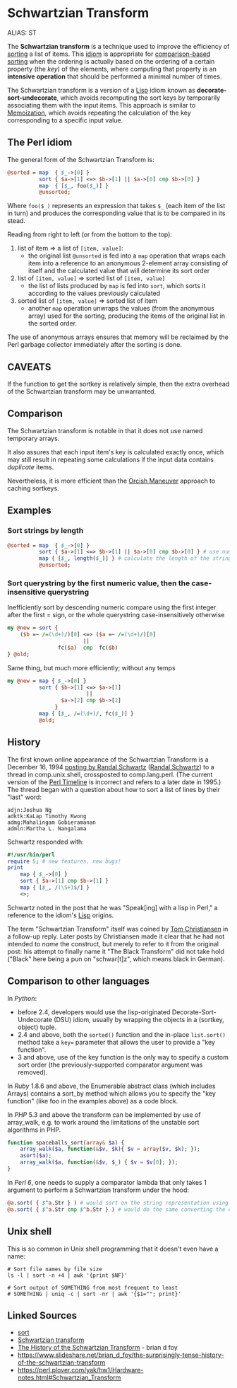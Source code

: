 # Schwartzian Transform

ALIAS: ST

The **Schwartzian transform** is a technique used to improve the efficiency of [sorting](https://en.wikipedia.org/wiki/Sorting) a list of items. This [idiom](https://en.wikipedia.org/wiki/Programming_idiom) is appropriate for [comparison-based sorting](https://en.wikipedia.org/wiki/Comparison_sort) when the ordering is actually based on the ordering of a certain property (the *key*) of the elements, where computing that property is an **intensive operation** that should be performed a minimal number of times.

The Schwartzian transform is a version of a [Lisp](https://en.wikipedia.org/wiki/Lisp_programming_language) idiom known as **decorate-sort-undecorate**, which avoids recomputing the sort keys by temporarily associating them with the input items. This approach is similar to [Memoization](Memoization.md), which avoids repeating the calculation of the key corresponding to a specific input value.

## The Perl idiom

The general form of the Schwartzian Transform is:

```perl
@sorted = map  { $_->[0] }
          sort { $a->[1] <=> $b->[1] || $a->[0] cmp $b->[0] }
          map  { [$_, foo($_)] }
          @unsorted;
```

Where `foo($_)` represents an expression that takes `$_` (each item of the list in turn) and produces the corresponding value that is to be compared in its stead.

Reading from right to left (or from the bottom to the top):

1. list of item => a list of `[item, value]`:
    - the original list `@unsorted` is fed into a `map` operation that wraps each item into a reference to an anonymous 2-element array consisting of itself and the calculated value that will determine its sort order
2. list of `[item, value]` => sorted list of `[item, value]`
    - the list of lists produced by `map` is fed into `sort`, which sorts it according to the values previously calculated
3. sorted list of `[item, value]` => sorted list of item
    - another `map` operation unwraps the values (from the anonymous array) used for the sorting, producing the items of the original list in the sorted order.

The use of anonymous arrays ensures that memory will be reclaimed by the Perl garbage collector immediately after the sorting is done.

## CAVEATS

If the function to get the sortkey is relatively simple, then the extra overhead of the Schwartzian transform may be unwarranted.

## Comparison

The Schwartzian transform is notable in that it does not use named temporary arrays.

It also assures that each input item's key is calculated exactly once, which may still result in repeating some calculations if the input data contains *duplicate* items.

Nevertheless, it is more efficient than the [Orcish Maneuver](Orcish-Maneuver.md) approach to caching sortkeys.

## Examples

### Sort strings by length

```perl
@sorted = map  { $_->[0] }
          sort { $a->[1] <=> $b->[1] || $a->[0] cmp $b->[0] } # use numeric comparison, fall back to string sort on original
          map { [$_, length($_)] } # calculate the length of the string
          @unsorted;
```

### Sort querystring by the first numeric value, then the case-insensitive querystring

Inefficiently sort by descending numeric compare using the first integer after the first = sign, or the whole querystring case-insensitively otherwise

```perl
my @new = sort {
    ($b =~ /=(\d+)/)[0] <=> ($a =~ /=(\d+)/)[0]
                        ||
                fc($a)  cmp  fc($b)
} @old;
```

Same thing, but much more efficiently; without any temps

```perl
my @new = map { $_->[0] }
          sort { $b->[1] <=> $a->[1]
                         ||
                 $a->[2] cmp $b->[2]
               }
          map { [$_, /=(\d+)/, fc($_)] }
          @old;
```

## History

The first known online appearance of the Schwartzian Transform is a December 16, 1994 [posting by Randal Schwartz](http://groups.google.com/group/comp.unix.shell/browse_frm/thread/31da970cebb30c6d?hl=en) ([Randal Schwartz](https://en.wikipedia.org/wiki/Randal_L._Schwartz)) to a thread in comp.unix.shell, crossposted to comp.lang.perl. (The current version of the [Perl Timeline](http://history.perl.org/PerlTimeline.html) is incorrect and refers to a later date in 1995.) The thread began with a question about how to sort a list of lines by their "last" word:

```text
adjn:Joshua Ng
adktk:KaLap Timothy Kwong
admg:Mahalingam Gobieramanan
admln:Martha L. Nangalama
```

Schwartz responded with:

```perl
#!/usr/bin/perl
require 5; # new features, new bugs!
print
    map { $_->[0] }
    sort { $a->[1] cmp $b->[1] }
    map { [$_, /(\S+)$/] }
    <>;
```

Schwartz noted in the post that he was "Speak\[ing\] with a lisp in Perl," a reference to the idiom's [Lisp](https://en.wikipedia.org/wiki/Lisp_%28programming_language%29) origins.

The term "Schwartzian Transform" itself was coined by [Tom Christiansen](https://en.wikipedia.org/wiki/Tom_Christiansen) in a follow-up reply. Later posts by Christiansen made it clear that he had not intended to *name* the construct, but merely to refer to it from the original post: his attempt to finally name it "The Black Transform" did not take hold ("Black" here being a pun on "schwar\[t\]z", which means black in German).

## Comparison to other languages

In *Python*:

- before 2.4, developers would use the lisp-originated Decorate-Sort-Undecorate (DSU) idiom, usually by wrapping the objects in a (sortkey, object) tuple.
- 2.4 and above, both the `sorted()` function and the in-place `list.sort()` method take a `key=` parameter that allows the user to provide a "key function".
- 3 and above, use of the key function is the only way to specify a custom sort order (the previously-supported comparator argument was removed).

In *Ruby* 1.8.6 and above, the Enumerable abstract class (which includes Arrays) contains a sort_by method which allows you to specify the "key function" (like foo in the examples above) as a code block.

In *PHP* 5.3 and above the transform can be implemented by use of array_walk, e.g. to work around the limitations of the unstable sort algorithms in PHP.

```php
function spaceballs_sort(array& $a) {
    array_walk($a, function(&$v, $k){ $v = array($v, $k); });
    asort($a);
    array_walk($a, function(&$v, $_) { $v = $v[0]; });
}
```

In *Perl 6*, one needs to supply a comparator lambda that only takes 1 argument to perform a Schwartzian transform under the hood:

```perl
@a.sort( { $^a.Str } ) # would sort on the string representation using a Schwartzian transform
@a.sort( { $^a.Str cmp $^b.Str } ) # would do the same converting the elements to compare just before each comparison.
```

## Unix shell

This is so common in Unix shell programming that it doesn't even have a name:

```shell
# Sort file names by file size
ls -l | sort -n +4 | awk '{print $NF}'

# Sort output of SOMETHING from most frequent to least
# SOMETHING | uniq -c | sort -nr | awk '{$1=""; print}'
```

## Linked Sources

- [sort](https://perldoc.perl.org/functions/sort)
- [Schwartzian transform](https://en.wikipedia.org/wiki/Schwartzian_transform)
- [The History of the Schwartzian Transform](https://www.perl.com/article/the-history-of-the-schwartzian-transform/) - brian d foy
- <https://www.slideshare.net/brian_d_foy/the-surprisingly-tense-history-of-the-schwartzian-transform>
- <https://perl.plover.com/yak/hw1/Hardware-notes.html#Schwartzian_Transform>
